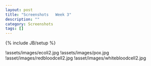 ```yaml
---
layout: post
title: "Screenshots   Week 3"
description: ""
category: Screenshots
tags: []
---
```

{% include JB/setup %}


!assets/images/ecoli2.jpg
!assets/images/pox.jpg
!asset/images/redbloodcell2.jpg
!asset/images/whitebloodcell2.jpg